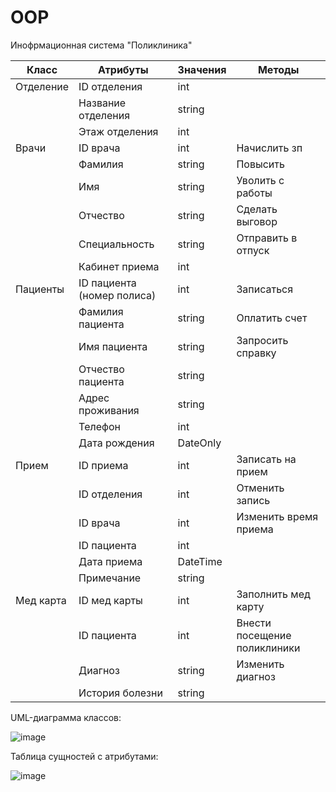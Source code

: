 # OOP
Инофрмационная система "Поликлиника"

|Класс|Атрибуты|Значения|Методы|
|-----|-----|-----|-----|
|Отделение|ID отделения|int||
||Название отделения|string||
||Этаж отделения|int||
|Врачи|ID врача|int|Начислить зп|
||Фамилия|string|Повысить|
||Имя|string|Уволить с работы|
||Отчество|string|Сделать выговор|
||Специальность|string|Отправить в отпуск|
||Кабинет приема|int||
|Пациенты|ID пациента (номер полиса)|int|Записаться|
||Фамилия пациента|string|Оплатить счет|
||Имя пациента|string|Запросить справку|
||Отчество пациента|string||
||Адрес проживания|string||
||Телефон|int||
||Дата рождения|DateOnly||
|Прием|ID приема|int|Записать на прием|
||ID отделения|int|Отменить запись|
||ID врача|int|Изменить время приема|
||ID пациента|int||
||Дата приема|DateTime||
||Примечание|string||
|Мед карта|ID мед карты|int|Заполнить мед карту|
||ID пациента|int|Внести посещение поликлиники|
||Диагноз|string|Изменить диагноз|
||История болезни|string||

 UML-диаграмма классов:
 
 ![image](https://user-images.githubusercontent.com/102854828/168424267-29c77897-44db-42b3-b0e1-4ea82bdf480d.png)

Таблица сущностей с атрибутами:

![image](https://user-images.githubusercontent.com/102854828/164892532-69f50d3f-eed3-4c74-b951-8ec4fe11b887.png)
